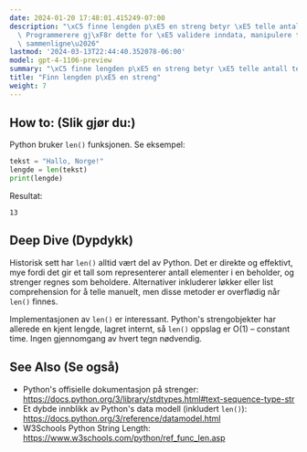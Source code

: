 ```yaml
---
date: 2024-01-20 17:48:01.415249-07:00
description: "\xC5 finne lengden p\xE5 en streng betyr \xE5 telle antall tegn i den.\
  \ Programmerere gj\xF8r dette for \xE5 validere inndata, manipulere tekst, eller\
  \ sammenligne\u2026"
lastmod: '2024-03-13T22:44:40.352078-06:00'
model: gpt-4-1106-preview
summary: "\xC5 finne lengden p\xE5 en streng betyr \xE5 telle antall tegn i den."
title: "Finn lengden p\xE5 en streng"
weight: 7
---
```


## How to: (Slik gjør du:)
Python bruker `len()` funksjonen. Se eksempel:

```python
tekst = "Hallo, Norge!"
lengde = len(tekst)
print(lengde)
```

Resultat:

```
13
```

## Deep Dive (Dypdykk)
Historisk sett har `len()` alltid vært del av Python. Det er direkte og effektivt, mye fordi det gir et tall som representerer antall elementer i en beholder, og strenger regnes som beholdere. Alternativer inkluderer løkker eller list comprehension for å telle manuelt, men disse metoder er overflødig når `len()` finnes.

Implementasjonen av `len()` er interessant. Python's strengobjekter har allerede en kjent lengde, lagret internt, så `len()` oppslag er O(1) – constant time. Ingen gjennomgang av hvert tegn nødvendig.

## See Also (Se også)
- Python's offisielle dokumentasjon på strenger: https://docs.python.org/3/library/stdtypes.html#text-sequence-type-str
- Et dybde innblikk av Python's data modell (inkludert `len()`): https://docs.python.org/3/reference/datamodel.html
- W3Schools Python String Length: https://www.w3schools.com/python/ref_func_len.asp
